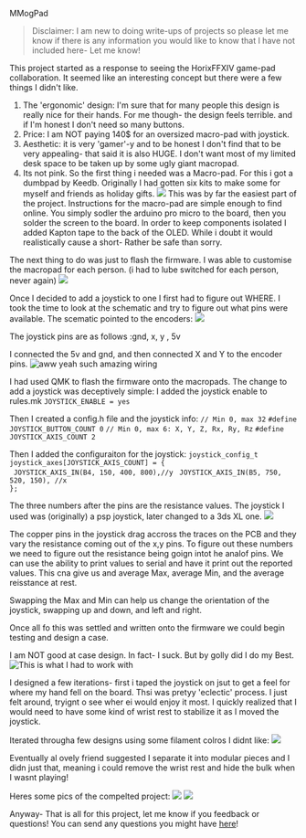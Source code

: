 MMogPad

> Disclaimer: I am new to doing write-ups of projects so please let me know if there is any information you would like to know that I have not included here- Let me know!   

This project started as a response to seeing the HorixFFXIV game-pad collaboration. It seemed like an interesting concept but there were a few things I didn't like. 

 1. The 'ergonomic' design: I'm sure that for many people this design is really nice for their hands. For me though- the design feels terrible. and if I'm honest I don't need so many buttons. 
 2. Price:  I am NOT paying 140$ for an oversized macro-pad with joystick. 
 3. Aesthetic: it is very 'gamer'-y and to be honest I don't find that to be very appealing- that said it is also HUGE. I don't want most of my limited desk space to be taken up by some ugly giant macropad. 
 4. Its not pink. 
So the first thing i needed was a Macro-pad. For this i got a dumbpad by Keedb. Originally I had gotten six kits to make some for myself and friends as holiday gifts. 
![](https://raw.githubusercontent.com/MommiDearest/Keyboard-Diary/main/images/MMogpad/pictures/20231230_195903.jpg)
This was  by far the easiest part of the project. Instructions for the macro-pad are simple enough to find online.  You simply sodler the arduino pro micro to the board, then you solder the screen to the board. In order to keep components isolated I added Kapton tape to the back of the OLED. While i doubt it would realistically cause a short- Rather be safe than sorry.

The next thing to do was just to flash the firmware. I was able to customise the macropad for each person. (i had to lube switched for each person, never again)
![](https://raw.githubusercontent.com/MommiDearest/Keyboard-Diary/main/images/MMogpad/pictures/20231231_171528.jpg)

Once I decided to add a joystick to one I first had to figure out WHERE. I took the time to look at the schematic and try to figure out what pins were available. 
The scematic pointed to the encoders:
![](https://raw.githubusercontent.com/MommiDearest/Keyboard-Diary/main/images/MMogpad/pictures/pic.jpg)

The joystick pins are as follows :gnd, x, y , 5v 

I connected the 5v and gnd, and then connected X and Y to the encoder pins. 
![aww yeah such amazing wiring](https://raw.githubusercontent.com/MommiDearest/Keyboard-Diary/main/images/MMogpad/pictures/20240222_160001.jpg "aww yeah such amazing wiring")

I had used QMK to flash the firmware onto the macropads. The change to add a joystick was deceptively simple: 
I added the joystick enable to rules.mk
`JOYSTICK_ENABLE = yes`

Then I created a config.h file  and  the joystick info: 
`// Min 0, max 32`
`#define JOYSTICK_BUTTON_COUNT 0`
`// Min 0, max 6: X, Y, Z, Rx, Ry, Rz`
`#define JOYSTICK_AXIS_COUNT 2`

Then I added the configuraiton for the joystick:
`joystick_config_t joystick_axes[JOYSTICK_AXIS_COUNT] = {`   
   ` JOYSTICK_AXIS_IN(B4, 150, 400, 800),//y`
   ` JOYSTICK_AXIS_IN(B5, 750, 520, 150), //x`   
`};`

The three numbers after the pins are the resistance values.  The joystick I used was (originally) a psp joystick, later changed to a 3ds XL one. 
![](https://raw.githubusercontent.com/MommiDearest/Keyboard-Diary/main/images/MMogpad/pictures/20240301_203617.jpg) 

The copper pins in the joystick drag accross the traces on the PCB and they vary the resistance coming out of the x,y pins. To figure out these numbers we need to figure out the resistance being goign intot he analof pins. We can use the ability to print values to serial and have it print out the reported values. This cna give us and average Max, average Min, and the average reisstance at rest. 

Swapping the Max and Min can help us change the orientation of the joystick, swapping up and down, and left and right. 

Once all fo this was settled and written onto the firmware we could begin testing and design a case.

I am NOT good at case design. In fact- I suck. But by golly did I do my Best. ![This is what I had to work with](https://raw.githubusercontent.com/MommiDearest/Keyboard-Diary/main/images/MMogpad/pictures/20240221_193110.jpg)

I designed a few iterations- first i taped the joystick on jsut to get a feel for where my hand fell on the board. Thsi was  pretyy 'eclectic' process. I just felt around, tryignt o see wher ei would enjoy it most. I quickly realized that I would need to have some kind of wrist rest to stabilize it as I moved the joystick.  

Iterated througha few designs using some filament colros I didnt like: 
![](https://raw.githubusercontent.com/MommiDearest/Keyboard-Diary/main/images/MMogpad/pictures/20240227_100857.jpg)

Eventually al ovely friend suggested I separate it into modular pieces and I didn just that, meaning i could remove the wrist rest and hide the bulk when I wasnt playing! 

Heres some pics of the compelted project: 
![](https://raw.githubusercontent.com/MommiDearest/Keyboard-Diary/main/images/MMogpad/pictures/20240228_080845.jpg)
![](https://raw.githubusercontent.com/MommiDearest/Keyboard-Diary/main/images/MMogpad/pictures/20240228_081307.jpg)

Anyway- That is all for this project, let me know if you feedback or questions! You can send any questions you might have [here](mailto:celes.meh@gmial.com "here")!



